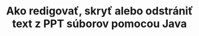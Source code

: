 ---
############################# Static ############################
layout: "auto-gen-gist"
draft: false
path: "sk/redaction/java/text/ppt"
otherformats: CSV DOC DOCM DOCX DOT DOTM DOTX PDF POT POTM PPS PPSM PPSX PPTM PPTX RTF XLS XLSM XLSX XLT XLTM XLTX  

############################# Head ############################
head_title: "Redigovať PPT Text pomocou presnej frázy/regulárneho výrazu v Java"
head_description: "GroupDocs.Redaction s Java API umožňuje vývojárom redigovať text z PDF DOC DOCX RTF XLSX CSV PPT PPTX & obrázky pomocou presnej frázy alebo regulárneho výrazu v Java"

############################# Header ############################
title: "Ako redigovať, skryť alebo odstrániť text z PPT súborov pomocou Java"
description: "GroupDocs.Redaction s Java API umožňuje redigovať, skryť alebo odstrániť citlivý text z textových dokumentov, pracovných hárkov, prezentácií, PDF s & obrázkov."

################### SubMenu/Download Button #####################
button:
    enable: true

############################# About ############################
about:
    enable: true
    title: "Čo je redigovanie textu?"
    content: |
        Redakcia textu je proces odstránenia dôverného alebo nechceného textu alebo informácií z digitálnych dokumentov, pričom zvyšok dokumentu alebo odseku, ktorý ho obsahuje, ponecháva nedotknutý. Redakcia pomáha používateľom, ako aj organizácii chrániť ich citlivé informácie tým, že ich skryje alebo natrvalo odstráni. Pomocou GroupDocs.Redaction Java API môžu používatelia teraz redigovať, skryť alebo odstrániť citlivý text z textových dokumentov, pracovných hárkov, prezentácií, PDF a súborov rastrových obrázkov. Rozhranie API poskytuje širokú škálu možností a metód na redakciu súkromných informácií v dokumentoch. Podporuje vyhľadávanie a redigovanie pomocou presnej zhody alebo regulárnych výrazov, použite textové (kódy výnimiek) alebo grafické (farebné obdĺžniky) redakcie a mnoho ďalších. Prečo to teda neskúsiť automatizovať proces redakcie dokumentov stiahnutím rozhrania API a preskúmaním jeho základných a pokročilých funkcií. 

############################# Steps ############################
steps:
    enable: true
    block:
    - title_left: "Redakt PPT Presná fráza v Java"
      content_left: |
        GroupDocs.Redaction umožňuje jednoducho redigovať údaje citlivej alebo súkromnej povahy z vašich dokumentov. Najobľúbenejším prípadom redigovania je odstránenie textu z dokumentu. 

        Nasledujúci kód je možné použiť na aplikáciu textovej redigácie na konkrétnu časť dokumentu pomocou presnej frázy. Umožňuje používateľom nahradiť osobnú presnú frázu „Michal Clark“ osobným (alebo akýmkoľvek kódom výnimky),

      title_right: "Odstrániť citlivé údaje z PPT"
      content_right: |
        * Vytvorte inštanciu súboru [Redactor](https://apireference.groupdocs.com/redaction/java/com.groupdocs.redaction/Redactor) class & upload PPT
        * Zavolajte Redactor.Apply metódu s novou inštanciou triedy exactPhraseRedAction
        * Zavolajte metódu redactor.save s objektom [exactPhraseRedAction](https://apireference.groupdocs.com/redaction/java/com.groupdocs.redaction.redactions/ExactPhraseRedaction)
        * Zavolajte metódu redactor.save na uloženie zmien 

      gisthash: "3202859fc19b5dfd14e8f073b70a18f8"
      gistfile: "redactexactphrase.java"
      
    - title_left: "Redakcia textu citlivá na veľké a veľké písmená v PPT"
      content_left: |
        Nasledujúci príklad umožňuje používateľom vykonať presnú redigáciu s rozlišením písmen, ktoré rozlišujú veľké a veľké písmená, aby odstránili alebo skryli konkrétny skľučovadlo textu v dokumente. V predvolenom nastavení je vyhľadávanie presnej frázy necitlivé na malé a veľké písmená. 
        
      title_right: "Vykonajte redakciu citlivú na veľké a veľké písmená pomocou Java"
      content_right: |
        * Vytvorte inštanciu súboru [Redactor](https://apireference.groupdocs.com/redaction/java/com.groupdocs.redaction/Redactor) class & upload PPT
        * Zavolajte Redactor.Apply metódu s novou inštanciou triedy exactPhraseRedAction
        * Zavolajte metódu redactor.save s objektom [exactPhraseRedAction](https://apireference.groupdocs.com/redaction/java/com.groupdocs.redaction.redactions/ExactPhraseRedaction)
        * Zavolajte metódu redactor.save na uloženie zmien 
        
      gisthash: "a43e3ce358f93df92373b5441bc579fb"
      gistfile: "casesensitiveredaction.java"

    - title_left: "Redigovanie textu v PPT pomocou farebného poľa"
      content_left: |
        Namiesto odstránenia redigovaného textu alebo umiestnenia reťazca tam je tiež možné umiestniť farebné pole nad redigovaný text. V tomto prípade bude zodpovedaný text odstránený a farebný obdĺžnik bude umiestnený nad redigovaný text.
        
      title_right: "Použite farebné pole na odstránenie textu v Java"
      content_right: |
        * Vytvorte inštanciu súboru [Redactor](https://apireference.groupdocs.com/redaction/java/com.groupdocs.redaction/Redactor) class & upload PPT
        * Zavolajte Redactor.Apply metódu s novou inštanciou triedy exactPhraseRedAction
        * Zavolajte metódu redactor.save s objektom [exactPhraseRedAction](https://apireference.groupdocs.com/redaction/java/com.groupdocs.redaction.redactions/ExactPhraseRedaction)
        * Zavolajte metódu redactor.save na uloženie zmien 
        
      gisthash: "6d83e791388b6834a372dc90f4b455f6"
      gistfile: "redacttextusingcolorbox.java"

    - title_left: "Požiadavky na systém"
      content_left: |
        GroupDocs.Redaction for Java API sú podporované na všetkých hlavných platformách a operačných systémoch. Kompletnú príručku systémových požiadaviek nájdete na stránke [systémové požiadavky](https://docs.groupdocs.com/redaction/java/system-requirements) Pred spustením kódu nižšie sa uistite, že máte vo svojom systéme nainštalované nasledujúce predpoklady:
        * Operačné systémy: Microsoft Windows, Linux, Mac OS
        * Vývojové prostredie: NetBeans, Intellij IDEA, Eclipse atď
        * Java Runtime prostredie: J2SE 6.0 a vyššie
        * Získajte najnovšiu verziu GroupDocs.Redaction for Java z [Maven](https://repository.groupdocs.com/webapp/#/artifacts/browse/tree/General/repo/com/groupdocs/groupdocs-redaction)
        
      title_right: "Prečo používať GroupDocs.Redaction"
      content_right: |
        * Povoliť používateľom pridávať vlastné formáty dokumentov a typy redakcií
        * Na odstránenie citlivých informácií nie je potrebný žiadny ďalší softvér
        * Možnosť nastaviť vykresľujúci dokument rozsahu strán ako PDF
        * Jednoduchý spôsob redigovania rôznych typov metaúdajov: meno autora, verzia, názov, predmet, popis a mnoho ďalších
        * Extrakcia informácií o dokumente - typ súboru, počet strán atď.

############################# Demos ############################
demos:
    enable: true
############################# More Formats ############################
more_formats:
    enable: true

############################# Back to top ###############################
back_to_top:
    enable: true
---